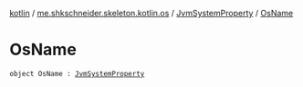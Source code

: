 [kotlin](../../index.md) / [me.shkschneider.skeleton.kotlin.os](../index.md) / [JvmSystemProperty](index.md) / [OsName](./-os-name.md)

# OsName

`object OsName : `[`JvmSystemProperty`](index.md)